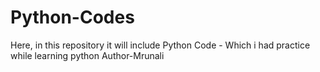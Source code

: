 # Python-Codes
Here, in this repository it will include Python Code - Which i had practice while learning python 
Author-Mrunali
